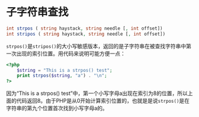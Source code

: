 # 子字符串查找

```php
int strpos ( string haystack, string needle [, int offset])
int stripos ( string haystack, string needle [, int offset])
```

`strpos()`是`stripos()`的大小写敏感版本，返回的是子字符串在被查找字符串中第一次出现的索引位置。用代码来说明可能方便一点：

```php
<?php
    $string = "This is a strpos() test";
    print strpos($string, "a") . "\n";
?>
```

因为“This is a strpos() test”中，第一个小写字母a出现在索引为8的位置，所以上面的代码返回8。由于PHP是从0开始计算索引位置的，也就是是说`strpos()`是在字符串的第九个位置首次找到小写字母a的。

